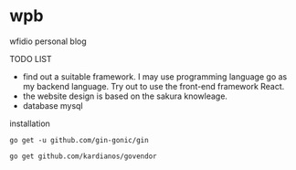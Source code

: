 # wpb
wfidio personal blog

TODO LIST
- find out a suitable framework. I may use programming language go as my backend language. Try out to use the front-end framework React.
- the website design is based on the sakura knowleage.
- database mysql

installation

```
go get -u github.com/gin-gonic/gin
```

```
go get github.com/kardianos/govendor
```
